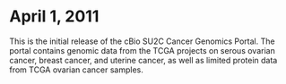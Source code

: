 # April 1, 2011

This is the initial release of the cBio SU2C Cancer Genomics Portal. The portal contains genomic data from the TCGA projects on serous ovarian cancer, breast cancer, and uterine cancer, as well as limited protein data from TCGA ovarian cancer samples. 
